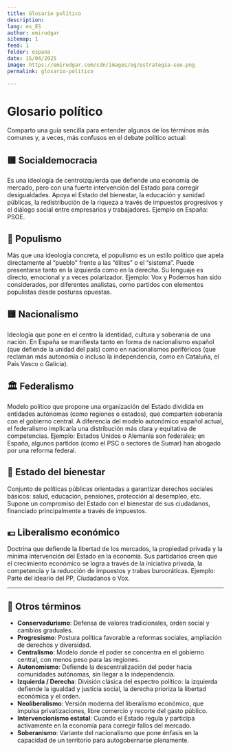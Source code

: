 ```yaml
---
title: Glosario político
description: 
lang: es_ES
author: emirodgar
sitemap: 1
feed: 1
folder: espana
date: 15/04/2025
image: https://emirodgar.com/cdn/images/og/estrategia-seo.png
permalink: glosario-politico

---
```



# Glosario político
Comparto una guía sencilla para entender algunos de los términos más comunes y, a veces, más confusos en el debate político actual:

## 🟥 Socialdemocracia
Es una ideología de centroizquierda que defiende una economía de mercado, pero con una fuerte intervención del Estado para corregir desigualdades. Apoya el Estado del bienestar, la educación y sanidad públicas, la redistribución de la riqueza a través de impuestos progresivos y el diálogo social entre empresarios y trabajadores.
Ejemplo en España: PSOE.

## 📢 Populismo
Más que una ideología concreta, el populismo es un estilo político que apela directamente al “pueblo” frente a las “élites” o el “sistema”. Puede presentarse tanto en la izquierda como en la derecha. Su lenguaje es directo, emocional y a veces polarizador.
Ejemplo: Vox y Podemos han sido considerados, por diferentes analistas, como partidos con elementos populistas desde posturas opuestas.

## 🟨 Nacionalismo
Ideología que pone en el centro la identidad, cultura y soberanía de una nación. En España se manifiesta tanto en forma de nacionalismo español (que defiende la unidad del país) como en nacionalismos periféricos (que reclaman más autonomía o incluso la independencia, como en Cataluña, el País Vasco o Galicia).

## 🏛️ Federalismo
Modelo político que propone una organización del Estado dividida en entidades autónomas (como regiones o estados), que comparten soberanía con el gobierno central. A diferencia del modelo autonómico español actual, el federalismo implicaría una distribución más clara y equitativa de competencias.
Ejemplo: Estados Unidos o Alemania son federales; en España, algunos partidos (como el PSC o sectores de Sumar) han abogado por una reforma federal.

## 🏥 Estado del bienestar
Conjunto de políticas públicas orientadas a garantizar derechos sociales básicos: salud, educación, pensiones, protección al desempleo, etc. Supone un compromiso del Estado con el bienestar de sus ciudadanos, financiado principalmente a través de impuestos.

## 💶 Liberalismo económico
Doctrina que defiende la libertad de los mercados, la propiedad privada y la mínima intervención del Estado en la economía. Sus partidarios creen que el crecimiento económico se logra a través de la iniciativa privada, la competencia y la reducción de impuestos y trabas burocráticas.
Ejemplo: Parte del ideario del PP, Ciudadanos o Vox.

---

## 🧩 Otros términos

- **Conservadurismo**: Defensa de valores tradicionales, orden social y cambios graduales.
- **Progresismo**: Postura política favorable a reformas sociales, ampliación de derechos y diversidad.
- **Centralismo**: Modelo donde el poder se concentra en el gobierno central, con menos peso para las regiones.
- **Autonomismo**: Defiende la descentralización del poder hacia comunidades autónomas, sin llegar a la independencia.
- **Izquierda / Derecha**: División clásica del espectro político: la izquierda defiende la igualdad y justicia social, la derecha prioriza la libertad económica y el orden.
- **Neoliberalismo**: Versión moderna del liberalismo económico, que impulsa privatizaciones, libre comercio y recorte del gasto público.
- **Intervencionismo estatal**: Cuando el Estado regula y participa activamente en la economía para corregir fallos del mercado.
- **Soberanismo**: Variante del nacionalismo que pone énfasis en la capacidad de un territorio para autogobernarse plenamente.

